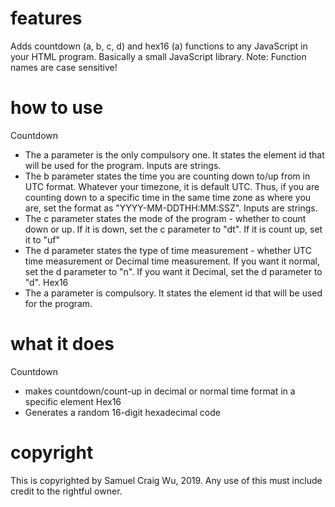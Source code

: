 # features
Adds countdown (a, b, c, d) and hex16 (a) functions to any JavaScript in your HTML program. Basically a small JavaScript library. Note: Function names are case sensitive!
# how to use
Countdown
- The a parameter is the only compulsory one. It states the element id that will be used for the program. Inputs are strings.
- The b parameter states the time you are counting down to/up from in UTC format. Whatever your timezone, it is default UTC. Thus, if you are counting down to a specific time in the same time zone as where you are, set the format as "YYYY-MM-DDTHH:MM:SSZ". Inputs are strings.
- The c parameter states the mode of the program - whether to count down or up. If it is down, set the c parameter to "dt". If it is count up, set it to "uf"
- The d parameter states the type of time measurement - whether UTC time measurement or Decimal time measurement. If you want it normal, set the d parameter to "n". If you want it Decimal, set the d parameter to "d".
Hex16
- The a parameter is compulsory. It states the element id that will be used for the program.
# what it does
Countdown
- makes countdown/count-up in decimal or normal time format in a specific element
Hex16
- Generates a random 16-digit hexadecimal code
# copyright
This is copyrighted by Samuel Craig Wu, 2019. Any use of this must include credit to the rightful owner.

